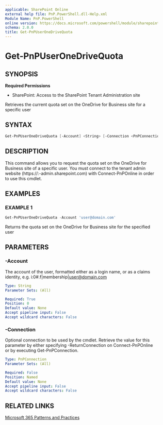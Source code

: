 ```yaml
---
applicable: SharePoint Online
external help file: PnP.PowerShell.dll-Help.xml
Module Name: PnP.PowerShell
online version: https://docs.microsoft.com/powershell/module/sharepoint-pnp/get-pnpuseronedrivequota
schema: 2.0.0
title: Get-PnPUserOneDriveQuota
---
```


# Get-PnPUserOneDriveQuota

## SYNOPSIS

**Required Permissions**

* SharePoint: Access to the SharePoint Tenant Administration site

Retrieves the current quota set on the OneDrive for Business site for a specific user

## SYNTAX

```powershell
Get-PnPUserOneDriveQuota [-Account] <String> [-Connection <PnPConnection>] [<CommonParameters>]
```

## DESCRIPTION
This command allows you to request the quota set on the OneDrive for Business site of a specific user. You must connect to the tenant admin website (https://:<tenant>-admin.sharepoint.com) with Connect-PnPOnline in order to use this cmdlet.

## EXAMPLES

### EXAMPLE 1
```powershell
Get-PnPUserOneDriveQuota -Account 'user@domain.com'
```

Returns the quota set on the OneDrive for Business site for the specified user

## PARAMETERS

### -Account
The account of the user, formatted either as a login name, or as a claims identity, e.g. i:0#.f|membership|user@domain.com

```yaml
Type: String
Parameter Sets: (All)

Required: True
Position: 0
Default value: None
Accept pipeline input: False
Accept wildcard characters: False
```

### -Connection
Optional connection to be used by the cmdlet. Retrieve the value for this parameter by either specifying -ReturnConnection on Connect-PnPOnline or by executing Get-PnPConnection.

```yaml
Type: PnPConnection
Parameter Sets: (All)

Required: False
Position: Named
Default value: None
Accept pipeline input: False
Accept wildcard characters: False
```

## RELATED LINKS

[Microsoft 365 Patterns and Practices](https://aka.ms/m365pnp)